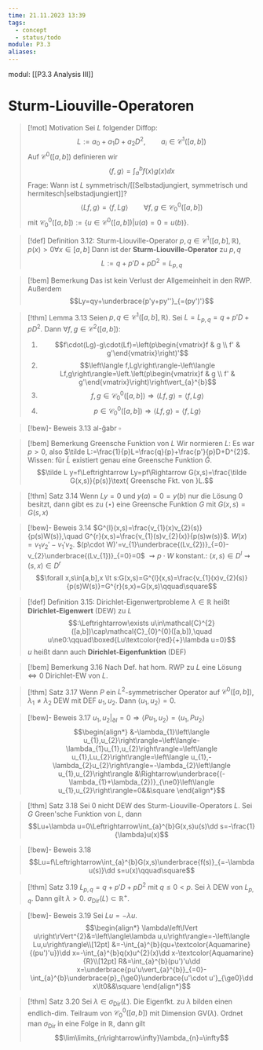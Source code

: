 ```yaml
---
time: 21.11.2023 13:39
tags:
  - concept
  - status/todo
module: P3.3
aliases:
---
```

modul: [[P3.3 Analysis III]]
# Sturm-Liouville-Operatoren

>[!mot] Motivation
>Sei $L$ folgender Diffop: $$L:=a_{0}+a_{1}D+a_{2}D^{2},\qquad a_{i}\in\mathcal{C}^{1}([a,b])$$
>Auf $\mathcal{C}^{0}([a,b])$ definieren wir $$\left\langle f,g\right\rangle=\int_{a}^{b}f(x)g(x)\dd x$$
>Frage: Wann ist $L$ symmetrisch/[[Selbstadjungiert, symmetrisch und hermitesch|selbstadjungiert]]? $$\left\langle Lf,g\right\rangle=\left\langle f,Lg\right\rangle\qquad\forall f,g\in\mathcal{C}^{0}_{0}([a,b])$$
>mit $\mathcal{C}^{0}_{0}([a,b]):=\{u\in\mathcal{C}^{0}([a,b])\vert u(a)=0=u(b)\}$.

>[!def] Definition 3.12: Sturm-Liouville-Operator
>$p,q\in\mathcal{C}^{1}([a,b],\mathbb{R})$, $p(x)\gt0\forall x\in[a,b]$ Dann ist der **Sturm-Liouville-Operator** zu $p,q$ $$L:=q+p'D+pD^{2}=L_{p,q}$$

>[!bem] Bemerkung
>Das ist kein Verlust der Allgemeinheit in den RWP. Außerdem $$Ly=qy+\underbrace{p'y+py''}_{=(py')'}$$

>[!thm] Lemma 3.13
>Seien $p,q\in\mathcal{C}^{1}([a,b],\mathbb{R})$. Sei $L=L_{p,q}=q+p'D+pD^{2}$. Dann $\forall f,g\in\mathcal{C}^{2}([a,b])$:
>1. $$f\cdot(Lg)-g\cdot(Lf)=\left(p\begin{vmatrix}f & g \\ f' & g'\end{vmatrix}\right)'$$
>2. $$\left\langle f,Lg\right\rangle-\left\langle Lf,g\right\rangle=\left.\left(p\begin{vmatrix}f & g \\ f' & g'\end{vmatrix}\right)\right\vert_{a}^{b}$$
>3. $$f,g\in\mathcal{C}^{0}_{0}([a,b])\Rightarrow\left\langle Lf,g\right\rangle=\left\langle f,Lg\right\rangle$$
>4. $$p\in\mathcal{C}^{0}_{0}([a,b])\Rightarrow\left\langle Lf,g\right\rangle=\left\langle f,Lg\right\rangle$$

>[!bew]- Beweis 3.13
>al-ğabr $\square$

>[!bem] Bemerkung Greensche Funktion von $L$
>Wir normieren $L$: Es war $p\gt0$, also $\tilde L:=\frac{1}{p}L=\frac{q}{p}+\frac{p'}{p}D+D^{2}$. Wissen: für $\tilde L$ existiert genau eine Greensche Funktion $\tilde G$. $$\tilde L y=f\Leftrightarrow Ly=pf\Rightarrow G(x,s)=\frac{\tilde G(x,s)}{p(s)}\text{ Greensche Fkt. von }L.$$

>[!thm] Satz 3.14
>Wenn $Ly=0$ und $y(a)=0=y(b)$ nur die Lösung $0$ besitzt, dann gibt es zu $(\star)$ eine Greensche Funktion $G$ mit $G(x,s)=G(s,x)$

>[!bew]- Beweis 3.14
>$G^{l}(x,s)=\frac{v_{1}(x)v_{2}(s)}{p(s)W(s)},\quad G^{r}(x,s)=\frac{v_{1}(s)v_{2}(x)}{p(s)w(s)}$. $W(x)=v_{1}v_{2}'-v_{1}'v_{2}$. $(p\cdot W)'=v_{1}\underbrace{(Lv_{2})}_{=0}-v_{2}\underbrace{(Lv_{1})}_{=0}=0$
>$\rightsquigarrow p\cdot W$ konstant.: $(x,s)\in D^{l}\rightsquigarrow(s,x)\in D^{r}$ $$\forall x,s\in[a,b],x \lt s:G(x,s)=G^{l}(x,s)=\frac{v_{1}(x)v_{2}(s)}{p(s)W(s)}=G^{r}(s,x)=G(x,s)\qquad\square$$

>[!def] Definition 3.15: Dirichlet-Eigenwertprobleme
>$\lambda\in\mathbb{R}$ heißt **Dirichlet-Eigenwert** (DEW) zu $L$ $$:\Leftrightarrow\exists u\in\mathcal{C}^{2}([a,b])\cap\mathcal{C}_{0}^{0}([a,b]),\quad u\ne0:\qquad\boxed{Lu\textcolor{red}{+}\lambda u=0}$$
>$u$ heißt dann auch **Dirichlet-Eigenfunktion** (DEF)

>[!bem] Bemerkung 3.16
>Nach Def. hat hom. RWP zu $L$ eine Lösung $\Leftrightarrow0$ Dirichlet-EW von $L$.

>[!thm] Satz 3.17
>Wenn $P$ ein $L^{2}$-symmetrischer Operator auf $\mathcal{C}^{0}([a,b])$, $\lambda_{1}\ne\lambda_{2}$ DEW mit DEF $u_{1},u_{2}$. Dann $\left\langle u_{1},u_{2}\right\rangle=0$.

>[!bew]- Beweis 3.17
>$u_{1},u_{2}\vert_{\partial I}=0\Rightarrow\left\langle Pu_{1},u_{2}\right\rangle=\left\langle u_{1},Pu_{2}\right\rangle$ $$\begin{align*}
&-\lambda_{1}\left\langle u_{1},u_{2}\right\rangle=\left\langle-\lambda_{1}u_{1},u_{2}\right\rangle=\left\langle u_{1},Lu_{2}\right\rangle=\left\langle u_{1},-\lambda_{2}u_{2}\right\rangle=-\lambda_{2}\left\langle u_{1},u_{2}\right\rangle
&\Rightarrow\underbrace{(-\lambda_{1}+\lambda_{2})}_{\ne0}\left\langle u_{1},u_{2}\right\rangle=0&&\square
\end{align*}$$

>[!thm] Satz 3.18
>Sei $0$ nicht DEW des Sturm-Liouville-Operators $L$. Sei $G$ Green'sche Funktion von $L$, dann $$Lu+\lambda u=0\Leftrightarrow\int_{a}^{b}G(x,s)u(s)\dd s=-\frac{1}{\lambda}u(x)$$

>[!bew]- Beweis 3.18
>$$Lu=f\Leftrightarrow\int_{a}^{b}G(x,s)\underbrace{f(s)}_{=-\lambda u(s)}\dd s=u(x)\qquad\square$$

>[!thm] Satz 3.19
>$L_{p,q}=q+p'D+pD^{2}\text{ mit }q\le0\lt p$. Sei $\lambda$ DEW von $L_{p,q}$. Dann gilt $\lambda\gt0$. $\sigma_{\text{Dir}}(L)\subset\mathbb{R}^{+}$.

>[!bew]- Beweis 3.19
>Sei $Lu=-\lambda u$. $$\begin{align*}
\lambda\left\lVert u\right\rVert^{2}&=\left\langle\lambda u,u\right\rangle=-\left\langle Lu,u\right\rangle\\[12pt]
&=-\int_{a}^{b}(qu+\textcolor{Aquamarine}{(pu')'u})\dd x=-\int_{a}^{b}q(x)u^{2}(x)\dd x-\textcolor{Aquamarine}{R}\\[12pt]
R&=\int_{a}^{b}(pu')'u\dd x=\underbrace{pu'u\vert_{a}^{b}}_{=0}-\int_{a}^{b}\underbrace{p}_{\ge0}\underbrace{u'\cdot u'}_{\ge0}\dd x\lt0&&\square
\end{align*}$$

>[!thm] Satz 3.20
>Sei $\lambda\in\sigma_{\text{Dir}}(L)$. Die Eigenfkt. zu $\lambda$ bilden einen endlich-dim. Teilraum von $\mathcal{C}^0_0([a,b])$ mit Dimension $\text{GV}(\lambda)$. Ordnet man $\sigma_{\text{Dir}}$ in eine Folge in $\mathbb{R}$, dann gilt $$\lim\limits_{n\rightarrow\infty}\lambda_{n}=\infty$$
